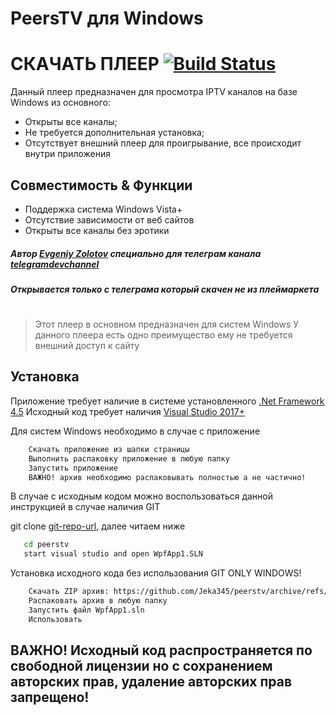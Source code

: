 # PeersTV для Windows
# СКАЧАТЬ ПЛЕЕР [![Build Status](https://travis-ci.org/joemccann/dillinger.svg?branch=master)][release]

Данный плеер предназначен для просмотра IPTV каналов на базе Windows из основного:
- Открыты все каналы;
- Не требуется дополнительная установка;
- Отсутствует внешний плеер для проигрывание, все происходит внутри приложения
## Совместимость & Функции
- Поддержка система Windows Vista+
- Отсутствие зависимости от веб сайтов
- Открыты все каналы без эротики

##### Автор [Evgeniy Zolotov] специально для телеграм канала [telegramdevchannel]
##### Открывается только с телеграма который скачен не из плеймаркета
#
> Этот плеер в основном предназначен для систем Windows
> У данного плеера есть одно преимущество ему не требуется внешний доступ к сайту

## Установка

Приложение требует наличие в системе установленного [.Net Framework 4.5](https://dotnet.microsoft.com/download/dotnet-framework)
Исходный код требует наличия [Visual Studio 2017+](https://visualstudio.microsoft.com/ru/)

Для систем Windows необходимо в случае с приложение
```sh
    Скачать приложение из шапки страницы
    Выполнить распаковку приложение в любую папку
    Запустить приложение
    ВАЖНО! архив необходимо распаковывать полностью а не частично!
````

В случае с исходным кодом можно воспользоваться данной инструкцией в случае наличия GIT

git clone [git-repo-url], далее читаем ниже

```sh
   cd peerstv
   start visual studio and open WpfApp1.SLN
`````

Установка исходного кода без использования GIT ONLY WINDOWS!

````sh
    Скачать ZIP архив: https://github.com/Jeka345/peerstv/archive/refs/heads/main.zip
    Распаковать архив в любую папку
    Запустить файл WpfApp1.sln
    Использовать
``````
   [git-repo-url]: <https://github.com/Jeka345/peerstv.git>
   [Evgeniy Zolotov]: <https://t.me/SmallVeins>
   [telegramdevchannel]: <https://t.me/devcm_jeka345old>
   [github-source-nogit]: <https://github.com/Jeka345/peerstv>
   [release]: <https://github.com/Jeka345/peerstv/releases/download/1.0.0/PeersTVTest.zip>
   
## ВАЖНО! Исходный код распространяется по свободной лицензии но с сохранением авторских прав, удаление авторских прав запрещено!
